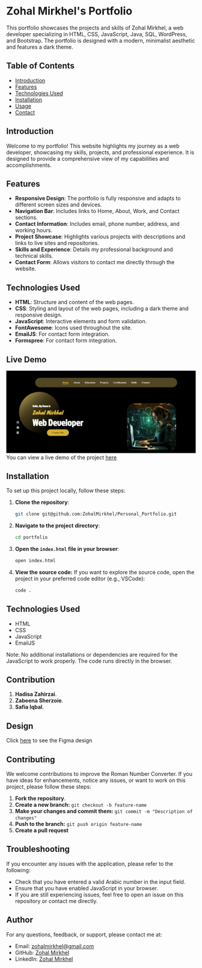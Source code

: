 # Zohal Mirkhel's Portfolio

This portfolio showcases the projects and skills of Zohal Mirkhel, a web developer specializing in HTML, CSS, JavaScript, Java, SQL, WordPress, and Bootstrap. The portfolio is designed with a modern, minimalist aesthetic and features a dark theme.

## Table of Contents

- [Introduction](#introduction)
- [Features](#features)
- [Technologies Used](#technologies-used)
- [Installation](#installation)
- [Usage](#usage)
- [Contact](#contact)

## Introduction

Welcome to my portfolio! This website highlights my journey as a web developer, showcasing my skills, projects, and professional experience. It is designed to provide a comprehensive view of my capabilities and accomplishments.

## Features

- **Responsive Design**: The portfolio is fully responsive and adapts to different screen sizes and devices.
- **Navigation Bar**: Includes links to Home, About, Work, and Contact sections.
- **Contact Information**: Includes email, phone number, address, and working hours.
- **Project Showcase**: Highlights various projects with descriptions and links to live sites and repositories.
- **Skills and Experience**: Details my professional background and technical skills.
- **Contact Form**: Allows visitors to contact me directly through the website.


## Technologies Used

- **HTML**: Structure and content of the web pages.
- **CSS**: Styling and layout of the web pages, including a dark theme and responsive design.
- **JavaScript**: Interactive elements and form validation.
- **FontAwesome**: Icons used throughout the site.
- **EmailJS**: For contact form integration.
- **Formspree**: For contact form integration.



## Live Demo

![alt text](images/image.png)
You can view a live demo of the project [here](https://zohalmirkhel.github.io/Personal_Portfolio/)


## Installation

To set up this project locally, follow these steps:


1. **Clone the repository**:
   ```bash
   git clone git@github.com:ZohalMirkhel/Personal_Portfolio.git
   ```
2. **Navigate to the project directory**:
   ```bash
   cd portfolio
   ```

3. **Open the `index.html` file in your browser**:
   ```bash
   open index.html
   ```

4. **View the source code:**
If you want to explore the source code, open the project in your preferred code editor (e.g., VSCode):
   ```bash
   code .
   ```


## Technologies Used

* HTML
* CSS
* JavaScript
* EmailJS

Note: No additional installations or dependencies are required for the JavaScript to work properly. The code runs directly in the browser.

## Contribution
1. **Hadisa Zahirzai**.
2. **Zabeena Sherzoie**.
3. **Safia Iqbal**.

## Design
Click [here](https://www.figma.com/design/n2sJXMUcTX7VmMfxjVnrxQ/Untitled?node-id=0-1&t=yYaXrHKepHBA5ZH9-0) to see the Figma design

## Contributing

We welcome contributions to improve the Roman Number Converter. If you have ideas for enhancements, notice any issues, or want to work on this project, please follow these steps:

1. **Fork the repository**.
2. **Create a new branch:** `git checkout -b feature-name`
3. **Make your changes and commit them:** `git commit -m "Description of changes"`
4. **Push to the branch:** `git push origin feature-name`
5. **Create a pull request**


## Troubleshooting

If you encounter any issues with the application, please refer to the following:

* Check that you have entered a valid Arabic number in the input field.
* Ensure that you have enabled JavaScript in your browser.
* If you are still experiencing issues, feel free to open an issue on this repository or contact me directly.

## Author

For any questions, feedback, or support, please contact me at:
- Email: [zohalmirkhel@gmail.com](mailto:zohalmirkhel@gmail.com)
- GitHub: [Zohal Mirkhel](https://github.com/ZohalMirkhel)
- LinkedIn: [Zohal Mirkhel](https://www.linkedin.com/in/zohal-mirkhel-840a7530a/)